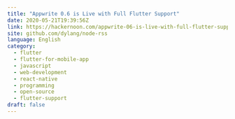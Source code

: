 ```yaml
---
title: "Appwrite 0.6 is Live with Full Flutter Support"
date: 2020-05-21T19:39:56Z
link: https://hackernoon.com/appwrite-06-is-live-with-full-flutter-support-5g8p3zkv?source=rss&utm_medium=RSS&utm_source=news.12bit.vn
site: github.com/dylang/node-rss
language: English
category:
  - flutter
  - flutter-for-mobile-app
  - javascript
  - web-development
  - react-native
  - programming
  - open-source
  - flutter-support
draft: false
---
```

